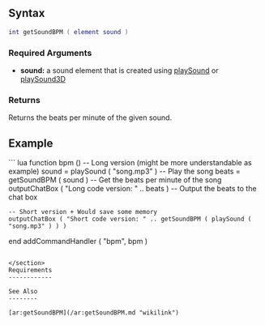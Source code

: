 Syntax
------

``` lua
int getSoundBPM ( element sound )
```

### Required Arguments

-   **sound:** a sound element that is created using [playSound](/playSound.md "wikilink") or [playSound3D](/playSound3D.md "wikilink")

### Returns

Returns the beats per minute of the given sound.

Example
-------

<section name="Client" class="client" show="true">
``` lua
function bpm ()
    -- Long version (might be more understandable as example)
    sound = playSound ( "song.mp3" ) -- Play the song
    beats = getSoundBPM ( sound ) -- Get the beats per minute of the song
    outputChatBox ( "Long code version: " .. beats ) -- Output the beats to the chat box

    -- Short version + Would save some memory
    outputChatBox ( "Short code version: " .. getSoundBPM ( playSound ( "song.mp3" ) ) )
end
addCommandHandler ( "bpm", bpm )
```

</section>
Requirements
------------

See Also
--------

[ar:getSoundBPM](/ar:getSoundBPM.md "wikilink")

